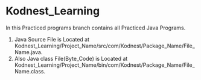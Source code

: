 # Kodnest_Learning
In this Practiced programs branch contains all Practiced Java Programs.
1. Java Source File is Located at Kodnest_Learning/Project_Name/src/com/Kodnest/Package_Name/File_Name.java. 
2. Also Java class File(Byte_Code) is Located at Kodnest_Learning/Project_Name/bin/com/Kodnest/Package_Name/File_Name.class.
